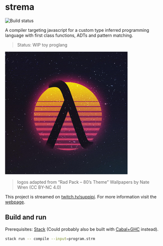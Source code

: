 # strema

![Build status](https://gitlab.com/gilmi/strema/badges/master/pipeline.svg?job=pipeline)

A compiler targeting javascript for a custom type inferred programming language with first class functions, ADTs and pattern matching.

> Status: WIP toy proglang

![Strema logo](logos/lambda2.png)

> logos adapted from “Rad Pack – 80’s Theme” Wallpapers by Nate Wren (CC BY-NC 4.0)

This project is streamed on [twitch.tv/suppipi](https://twitch.tv/suppipi).
For more information visit the [webpage](https://gilmi.gitlab.io/strema).

## Build and run

Prerequisites: [Stack](https://haskellstack.org) (Could probably also be built with [Cabal+GHC](https://www.haskell.org/downloads/) instead).

```sh
stack run -- compile --input=program.strm
```



